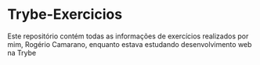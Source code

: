 # Trybe-Exercicios
  Este repositório contém todas as informações de exercícios realizados por mim, Rogério Camarano, enquanto estava estudando desenvolvimento web na Trybe
